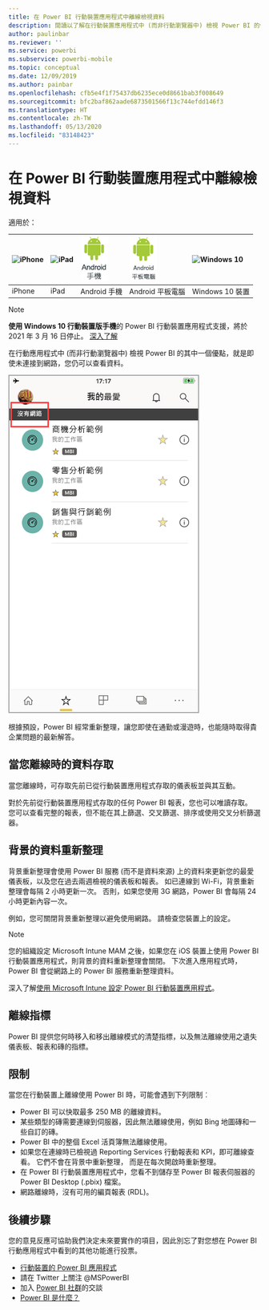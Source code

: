 ```yaml
---
title: 在 Power BI 行動裝置應用程式中離線檢視資料
description: 閱讀以了解在行動裝置應用程式中 (而非行動瀏覽器中) 檢視 Power BI 的優點：即使未連線到網路，您仍可以查看資料。
author: paulinbar
ms.reviewer: ''
ms.service: powerbi
ms.subservice: powerbi-mobile
ms.topic: conceptual
ms.date: 12/09/2019
ms.author: painbar
ms.openlocfilehash: cfb5e4f1f75437db6235ece0d8661bab3f008649
ms.sourcegitcommit: bfc2baf862aade6873501566f13c744efdd146f3
ms.translationtype: HT
ms.contentlocale: zh-TW
ms.lasthandoff: 05/13/2020
ms.locfileid: "83148423"
---
```

# <a name="view-your-data-offline-in-the-power-bi-mobile-apps"></a>在 Power BI 行動裝置應用程式中離線檢視資料
適用於：

| ![iPhone](./media/mobile-apps-offline-data/iphone-logo-50-px.png) | ![iPad](./media/mobile-apps-offline-data/ipad-logo-50-px.png) | ![Android 手機](./media/mobile-apps-offline-data/android-phone-logo-50-px.png) | ![Android 平板電腦](./media/mobile-apps-offline-data/android-tablet-logo-50-px.png) | ![Windows 10](./media/mobile-apps-offline-data/win-10-logo-50-px.png) |
|:--- |:--- |:--- |:--- |:--- |
| iPhone |iPad |Android 手機 |Android 平板電腦 |Windows 10 裝置 |

>[!NOTE]
>**使用 Windows 10 行動裝置版手機**的 Power BI 行動裝置應用程式支援，將於 2021 年 3 月 16 日停止。 [深入了解](https://go.microsoft.com/fwlink/?linkid=2121400)

在行動應用程式中 (而非行動瀏覽器中) 檢視 Power BI 的其中一個優點，就是即使未連接到網路，您仍可以查看資料。 

![沒有網路訊息](./media/mobile-apps-offline-data/power-bi-iphone-no-network.png)

根據預設，Power BI 經常重新整理，讓您即使在通勤或漫遊時，也能隨時取得貴企業問題的最新解答。

## <a name="data-access-while-youre-offline"></a>當您離線時的資料存取
當您離線時，可存取先前已從行動裝置應用程式存取的儀表板並與其互動。

對於先前從行動裝置應用程式存取的任何 Power BI 報表，您也可以唯讀存取。 您可以查看完整的報表，但不能在其上篩選、交叉篩選、排序或使用交叉分析篩選器。

## <a name="background-data-refresh"></a>背景的資料重新整理
背景重新整理會使用 Power BI 服務 (而不是資料來源) 上的資料來更新您的最愛儀表板，以及您在過去兩週檢視的儀表板和報表。 如已連線到 Wi-Fi，背景重新整理會每隔 2 小時更新一次。 否則，如果您使用 3G 網路，Power BI 會每隔 24 小時更新內容一次。

例如，您可關閉背景重新整理以避免使用網路。 請檢查您裝置上的設定。

> [!NOTE]
> 您的組織設定 Microsoft Intune MAM 之後，如果您在 iOS 裝置上使用 Power BI 行動裝置應用程式，則背景的資料重新整理會關閉。 下次進入應用程式時，Power BI 會從網路上的 Power BI 服務重新整理資料。
> 
> 深入了解[使用 Microsoft Intune 設定 Power BI 行動裝置應用程式](../../admin/service-admin-mobile-intune.md)。 
> 
> 

## <a name="offline-indicators"></a>離線指標
Power BI 提供您何時移入和移出離線模式的清楚指標，以及無法離線使用之遺失儀表板、報表和磚的指標。

## <a name="limitations"></a>限制
當您在行動裝置上離線使用 Power BI 時，可能會遇到下列限制︰

* Power BI 可以快取最多 250 MB 的離線資料。
* 某些類型的磚需要連線到伺服器，因此無法離線使用，例如 Bing 地圖磚和一些自訂的磚。
* Power BI 中的整個 Excel 活頁簿無法離線使用。
* 如果您在連線時已檢視過 Reporting Services 行動報表和 KPI，即可離線查看。 它們不會在背景中重新整理， 而是在每次開啟時重新整理。
* 在 Power BI 行動裝置應用程式中，您看不到儲存至 Power BI 報表伺服器的 Power BI Desktop (.pbix) 檔案。 
* 網路離線時，沒有可用的編頁報表 (RDL)。

## <a name="next-steps"></a>後續步驟
您的意見反應可協助我們決定未來要實作的項目，因此別忘了對您想在 Power BI 行動應用程式中看到的其他功能進行投票。 

* [行動裝置的 Power BI 應用程式](mobile-apps-for-mobile-devices.md)
* 請在 Twitter 上關注 @MSPowerBI
* 加入 [Power BI 社群](https://community.powerbi.com/)的交談
* [Power BI 是什麼？](../../fundamentals/power-bi-overview.md)